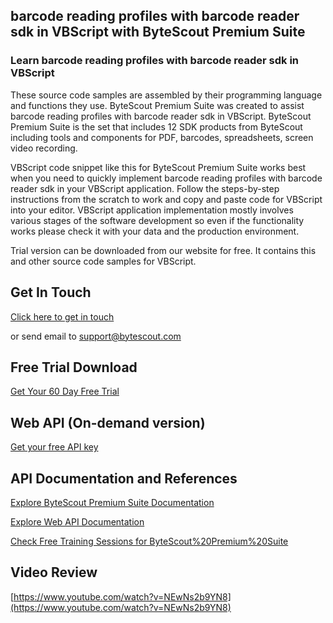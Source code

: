 ## barcode reading profiles with barcode reader sdk in VBScript with ByteScout Premium Suite

### Learn barcode reading profiles with barcode reader sdk in VBScript

These source code samples are assembled by their programming language and functions they use. ByteScout Premium Suite was created to assist barcode reading profiles with barcode reader sdk in VBScript. ByteScout Premium Suite is the set that includes 12 SDK products from ByteScout including tools and components for PDF, barcodes, spreadsheets, screen video recording.

VBScript code snippet like this for ByteScout Premium Suite works best when you need to quickly implement barcode reading profiles with barcode reader sdk in your VBScript application. Follow the steps-by-step instructions from the scratch to work and copy and paste code for VBScript into your editor. VBScript application implementation mostly involves various stages of the software development so even if the functionality works please check it with your data and the production environment.

Trial version can be downloaded from our website for free. It contains this and other source code samples for VBScript.

## Get In Touch

[Click here to get in touch](https://bytescout.zendesk.com/hc/en-us/requests/new?subject=ByteScout%20Premium%20Suite%20Question)

or send email to [support@bytescout.com](mailto:support@bytescout.com?subject=ByteScout%20Premium%20Suite%20Question) 

## Free Trial Download

[Get Your 60 Day Free Trial](https://bytescout.com/download/web-installer?utm_source=github-readme)

## Web API (On-demand version)

[Get your free API key](https://pdf.co/documentation/api?utm_source=github-readme)

## API Documentation and References

[Explore ByteScout Premium Suite Documentation](https://bytescout.com/documentation/index.html?utm_source=github-readme)

[Explore Web API Documentation](https://pdf.co/documentation/api?utm_source=github-readme)

[Check Free Training Sessions for ByteScout%20Premium%20Suite](https://academy.bytescout.com/)

## Video Review

[https://www.youtube.com/watch?v=NEwNs2b9YN8](https://www.youtube.com/watch?v=NEwNs2b9YN8)